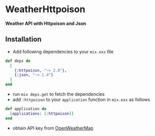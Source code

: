 # WeatherHttpoison

**Weather API with Httpoison and Json**

## Installation


- Add following dependencies to your `mix.exs` file
      
```elixir
def deps do
  [
    {:httpoison, "~> 2.0"},
    {:json, "~> 1.4"}
  ]
end
```
    
- run `mix deps.get` to fetch the dependencies
- add `:httpoison` to your `application` function in `mix.exs` as follows   
    
```elixir
def application do
  [applications: [:httpoison]]
end
```
     
- obtain API key from [OpenWeatherMap](https://openweathermap.org) 



